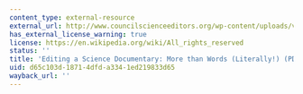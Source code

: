 ```yaml
---
content_type: external-resource
external_url: http://www.councilscienceeditors.org/wp-content/uploads/v27n2p047-049.pdf
has_external_license_warning: true
license: https://en.wikipedia.org/wiki/All_rights_reserved
status: ''
title: 'Editing a Science Documentary: More than Words (Literally!) (PDF)'
uid: d65c103d-1871-4dfd-a334-1ed219833d65
wayback_url: ''
---
```

